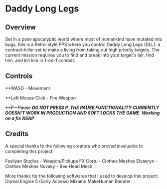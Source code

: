 # Daddy Long Legs

## Overview
Set in a post-apocalyptic world where most of humankind have mutated into bugs, this is a Retro-style FPS where you control Daddy Long Legs (DLL): a contract-killer set to make a living from taking out high priority targets. The current mission requires you to find and break into your target's lair, find him, and kill him in 1-on-1 combat. 

## Controls

**WASD - Movement

**Left Mouse Click - Fire Weapon

~~**P - Pause~~
*****DO NOT PRESS P. THE PAUSE FUNCTIONALITY CURRENTLY DOESN'T WORK IN PRODUCTION AND SOFT LOCKS THE GAME.
Working on a fix ASAP*****

## Credits
A special thanks to the following creators who proved invaluable to completing this project:

Fesliyan Studios - Weapon/Pickups FX
Cortu - Clothes Meshes
Elvaeryn - Clothes Meshes
Novaky - Bee Head Mesh

More thanks for the following softwares that I used to develop this project:
Unreal Engine 5 (Early Access)
Mixamo
MakeHuman
Blender
